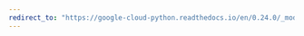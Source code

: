 ```yaml
---
redirect_to: "https://google-cloud-python.readthedocs.io/en/0.24.0/_modules/grpc/_channel.html"
---
```

